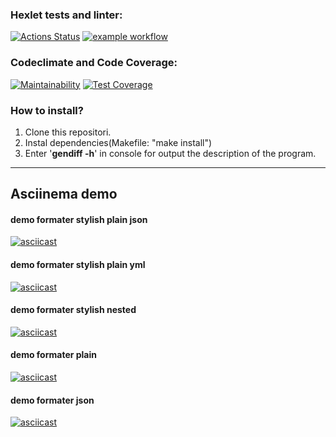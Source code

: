 ### Hexlet tests and linter:
[![Actions Status](https://github.com/Mentavr/frontend-project-lvl2/workflows/hexlet-check/badge.svg)](https://github.com/Mentavr/frontend-project-lvl2/actions)
[![example workflow](https://github.com/Mentavr/frontend-project-lvl2/actions/workflows/Acion-check.yml/badge.svg)](https://github.com/Mentavr/frontend-project-lvl2/actions)

### Codeclimate and Code Coverage:
[![Maintainability](https://api.codeclimate.com/v1/badges/fda726a2ff977002f6d4/maintainability)](https://codeclimate.com/github/Mentavr/frontend-project-lvl2/maintainability) 
[![Test Coverage](https://api.codeclimate.com/v1/badges/fda726a2ff977002f6d4/test_coverage)](https://codeclimate.com/github/Mentavr/frontend-project-lvl2/test_coverage)
### How to install?
1. Clone this repositori.
2. Instal dependencies(Makefile: "make install")
3. Enter '**gendiff -h**' in console for output the description of the program.

***
## Asciinema demo
#### demo formater stylish plain json
[![asciicast](https://asciinema.org/a/426570.svg)](https://asciinema.org/a/426570)
#### demo formater stylish plain yml
[![asciicast](https://asciinema.org/a/428868.svg)](https://asciinema.org/a/428868)
#### demo formater stylish nested 
[![asciicast](https://asciinema.org/a/428864.svg)](https://asciinema.org/a/428864)
#### demo formater plain  
[![asciicast](https://asciinema.org/a/428907.svg)](https://asciinema.org/a/428907)
#### demo formater json 
[![asciicast](https://asciinema.org/a/432661.svg)](https://asciinema.org/a/432661)